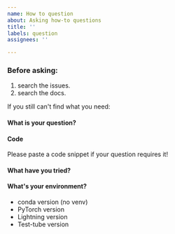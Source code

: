 ```yaml
---
name: How to question
about: Asking how-to questions
title: ''
labels: question
assignees: ''

---
```


### Before asking:   
1. search the issues.   
2. search the docs.    

If you still can't find what you need:     
#### What is your question?    

#### Code    
Please paste a code snippet if your question requires it!   

#### What have you tried?    

#### What's your environment?   
- conda version (no venv)   
- PyTorch version   
- Lightning version   
- Test-tube version
